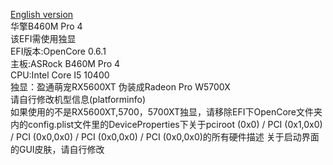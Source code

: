 [English version](https://github.com/franocisgar/Hackintosh-AsRock-B460M-Pro-4/blob/master/README_EN.md)  
华擎B460M Pro 4  
该EFI需使用独显  
EFI版本:OpenCore 0.6.1  
主板:ASRock B460M Pro 4  
CPU:Intel Core I5 10400  
独显：盈通萌宠RX5600XT 伪装成Radeon Pro W5700X  
请自行修改机型信息(platforminfo)  
如果使用的不是RX5600XT,5700，5700XT独显，请移除EFI下OpenCore文件夹内的config.plist文件里的DeviceProperties下关于pciroot (0x0) / PCI (0x1,0x0) / PCI (0x0,0x0) / PCI (0x0,0x0) / PCI (0x0,0x0)的所有硬件描述
关于启动界面的GUI皮肤，请自行修改
